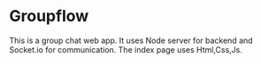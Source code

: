 # Groupflow
This is a group chat web app.
It uses Node server for backend and Socket.io for communication.
The index page uses Html,Css,Js.

